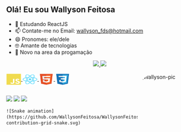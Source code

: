## Olá! Eu sou Wallyson Feitosa

- 🌱 Estudando ReactJS
- 📫 Contate-me no Email: wallyson_fds@hotmail.com
- 😄 Pronomes: ele/dele
- 🤓 Amante de tecnologias 
- 🌟 Novo na area da progamação

<div align="center">
  <a href="https://github.com/WallysonFeitosa">
  <img height="180em" src="https://github-readme-stats.vercel.app/api?username=WallysonFeitosa&show_icons=true&theme=dracula&include_all_commits=true&count_private=true"/>
  <img height="180em" src="https://github-readme-stats.vercel.app/api/top-langs/?username=WallysonFeitosa&layout=compact&langs_count=7&theme=dracula"/>
</div>
<div style="display: inline_block"><br>
  <img align="center" alt="Wallyson-Js" height="30" width="40" src="https://raw.githubusercontent.com/devicons/devicon/master/icons/javascript/javascript-plain.svg">
  <img align="center" alt="Wallyson-React" height="30" width="40" src="https://raw.githubusercontent.com/devicons/devicon/master/icons/react/react-original.svg">
  <img align="center" alt="Wallyson-HTML" height="30" width="40" src="https://raw.githubusercontent.com/devicons/devicon/master/icons/html5/html5-original.svg">
  <img align="center" alt="Wallyson-CSS" height="30" width="40" src="https://raw.githubusercontent.com/devicons/devicon/master/icons/css3/css3-original.svg">
  <img align="right" alt="Wallyson-pic" height="150" style="border-radius:50px;"src="https://i.picasion.com/pic92/919c0bd453abd1a5664387a1dcfe4541.gif" width="150" height="150">
  
  ##
  
  <div> 
  <a href="https://instagram.com/khada_wallyson" target="_blank"><img src="https://img.shields.io/badge/-Instagram-%23E4405F?style=for-the-badge&logo=instagram&logoColor=white" target="_blank"></a>
  <a href = "mailto:wallyson_fds@hotmail.com"><img src="https://img.shields.io/badge/-Gmail-%23333?style=for-the-badge&logo=gmail&logoColor=white" target="_blank"></a>
  <a href="https://www.linkedin.com/in/Wal" target="_blank"><img src="https://img.shields.io/badge/-LinkedIn-%230077B5?style=for-the-badge&logo=linkedin&logoColor=white" target="_blank"></a> 
    
    ![Snake animation](https://github.com/WallysonFeitosa/WallysonFeitosa/blob/output/github-contribution-grid-snake.svg)

 
</div>
  
